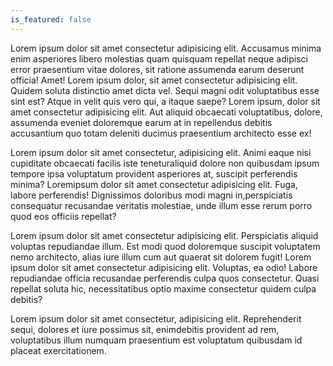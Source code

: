```yaml
---
is_featured: false
---
```


Lorem ipsum dolor sit amet consectetur adipisicing elit. Accusamus minima enim asperiores libero molestias quam quisquam repellat neque adipisci error praesentium vitae dolores, sit ratione assumenda earum deserunt officia! Amet! Lorem ipsum dolor, sit amet consectetur adipisicing elit. Quidem soluta distinctio amet dicta vel. Sequi magni odit voluptatibus esse sint est? Atque in velit quis vero qui, a itaque saepe? Lorem ipsum, dolor sit amet consectetur adipisicing elit. Aut aliquid obcaecati voluptatibus, dolore, assumenda eveniet doloremque earum at in repellendus debitis accusantium quo totam deleniti ducimus praesentium architecto esse ex!

Lorem ipsum dolor sit amet consectetur, adipisicing elit. Animi eaque nisi cupiditate obcaecati facilis iste teneturaliquid dolore non quibusdam ipsum tempore ipsa voluptatum provident asperiores at, suscipit perferendis minima? Loremipsum dolor sit amet consectetur adipisicing elit. Fuga, labore perferendis! Dignissimos doloribus modi magni in,perspiciatis consequatur recusandae veritatis molestiae, unde illum esse rerum porro quod eos officiis repellat?

Lorem ipsum dolor sit amet consectetur adipisicing elit. Perspiciatis aliquid voluptas repudiandae illum. Est modi quod doloremque suscipit voluptatem nemo architecto, alias iure illum cum aut quaerat sit dolorem fugit! Lorem ipsum dolor sit amet consectetur adipisicing elit. Voluptas, ea odio! Labore repudiandae officia recusandae perferendis culpa quos consectetur. Quasi repellat soluta hic, necessitatibus optio maxime consectetur quidem culpa debitis?

Lorem ipsum dolor sit amet consectetur, adipisicing elit. Reprehenderit sequi, dolores et iure possimus sit, enimdebitis provident ad rem, voluptatibus illum numquam praesentium est voluptatum quibusdam id placeat exercitationem.